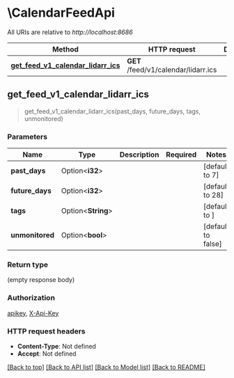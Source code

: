 # \CalendarFeedApi

All URIs are relative to *http://localhost:8686*

Method | HTTP request | Description
------------- | ------------- | -------------
[**get_feed_v1_calendar_lidarr_ics**](CalendarFeedApi.md#get_feed_v1_calendar_lidarr_ics) | **GET** /feed/v1/calendar/lidarr.ics | 



## get_feed_v1_calendar_lidarr_ics

> get_feed_v1_calendar_lidarr_ics(past_days, future_days, tags, unmonitored)


### Parameters


Name | Type | Description  | Required | Notes
------------- | ------------- | ------------- | ------------- | -------------
**past_days** | Option<**i32**> |  |  |[default to 7]
**future_days** | Option<**i32**> |  |  |[default to 28]
**tags** | Option<**String**> |  |  |[default to ]
**unmonitored** | Option<**bool**> |  |  |[default to false]

### Return type

 (empty response body)

### Authorization

[apikey](../README.md#apikey), [X-Api-Key](../README.md#X-Api-Key)

### HTTP request headers

- **Content-Type**: Not defined
- **Accept**: Not defined

[[Back to top]](#) [[Back to API list]](../README.md#documentation-for-api-endpoints) [[Back to Model list]](../README.md#documentation-for-models) [[Back to README]](../README.md)

